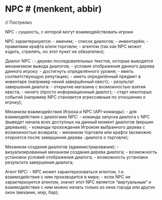 ﻿
# NPC #  (menkent, abbir)

// Пострелиз

NPC  - сущность, с которой могут взаимодействовать игроки

NPC характеризуется:
	- именем;
	- список диалогов;
	- инвентарём;
	- правилами крафта и/или торговли;
	- агентом (так как NPC может ездить, стрелять, но этот пункт не обязателен);	

Диалог NPC :
	- дерево последовательных текстов, которые выводятся механизмом вывода диалогов;
	- условия отображения данного дерева данного игроку:
		- достигнуть определённого уровня;
		- иметь соответствующую репутацию;
		- иметь определённый предмет в инвентаре (например некий завершённый квест);
	- результат завершения диалога:
		- открытие магазина с возможностью взятия квеста;
		- ничего (просто информационный диалог);
		- старт некоторых событий (например NPC становится агрессивным по отношению к игроку);

Механизм взаимодействия Игрока и NPC (API-команды):
	- для взаимодействия с диалогами NPC:
		- команда запуска диалога с NPC (выведет начала всех доступных на данный момент  диалогов (вершин деревьев); 
		- команды прохождения Игроком выбранного дерева с возможностью возврата;
	- механизм торговли или крафта (возможно откроется после завершения дерева -диалога о торговле);

Механизм создания диалогов (администрирование):
	- визуализированный механизм создания дерева диалога;
	- возможность установки условий отображения диалога;
	- возможность установки результата завершения диалога;

Агент NPC: 
	- NPC может характеризоваться агентом, т.е. взаимодействие с ним производится в мире;
	- если NPC не характеризуется агентом, значит этот NPC является “виртуальным” и взаимодействие с ним можно начать только из окна города или других окон (механик, мэр, бар); 
